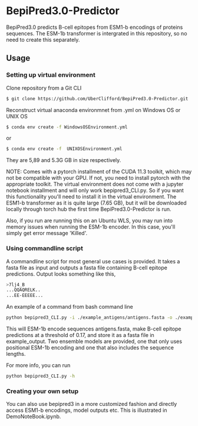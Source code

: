 # BepiPred3.0-Predictor
BepiPred3.0 predicts B-cell epitopes from ESM1-b encodings of proteins sequences. 
The ESM-1b transformer is intergrated in this repository, so no need to create this separately. 
## Usage

### Setting up virtual environment
Clone repository from a Git CLI
```bash
$ git clone https://github.com/UberClifford/BepiPred3.0-Predictor.git
```
Reconstruct virtual anaconda environmnet from .yml on Windows OS or UNIX OS
```bash
$ conda env create -f WindowsOSEnvironment.yml
```
or
```bash
$ conda env create -f  UNIXOSEnvironment.yml
```
They are 5,89 and 5.3G GB in size respectively.  

NOTE: Comes with a pytorch installment of the CUDA 11.3 toolkit, which may not be compatible with your GPU.
If not, you need to install pytorch with the appropriate toolkit. The virtual environment does not come with a jupyter notebook installment and will only work bepipred3_CLI.py. So if you want this functionality you'll need to install it in the virtual  environment.
The ESM1-b transformer as it is quite large (7.65 GB), but it will be downloaded locally through torch hub the first time BepiPred3.0-Predictor is run. 

Also, if you run are running this on an Ubuntu WLS, you may run into memory issues when running the ESM-1b encoder. In this case, you'll simply get error message 'Killed'.

### Using commandline script 
A commandline script for most general use cases is provided. It takes a fasta file as input and outputs a fasta file containing B-cell epitope predictions. Output looks something like this,
```bash
>7lj4_B
...QQAQRELK..
...EE-EEEEE...
```
An example of a command from bash command line
```bash
python bepipred3_CLI.py -i ./example_antigens/antigens.fasta -o ./example_output/ -pred vt_pred -t 0.17
```
This will ESM-1b encode sequences antigens.fasta, make B-cell epitope predictions at a threshold of 0.17, and store it as a fasta file in example_output.
Two ensemble models are provided, one that only uses positional ESM-1b encoding and one that also includes the sequence lengths. 

For more info, you can run
```bash
python bepipred3_CLI.py -h
```
### Creating your own setup 
You can also use bepipred3 in a more customized fashion and directly access ESM1-b encodings, model outputs etc. This is illustrated in DemoNoteBook.ipynb. 
